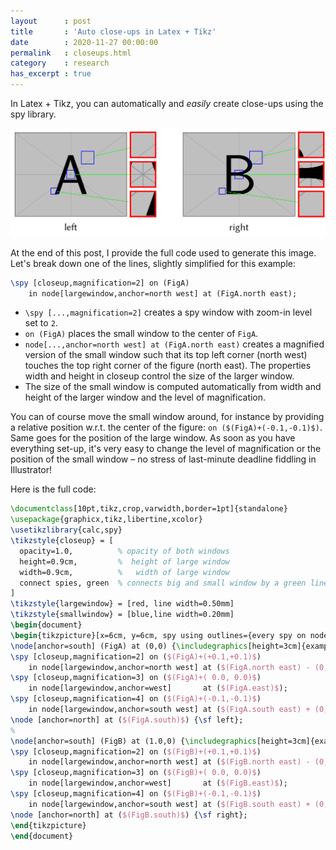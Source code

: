 ```yaml
---
layout      : post
title       : 'Auto close-ups in Latex + Tikz'
date        : 2020-11-27 00:00:00
permalink   : closeups.html
category    : research
has_excerpt : true
---
```


In Latex + Tikz, you can automatically and *easily* create close-ups using the spy library.

![Example of a figure with close-ups generated using Latex and Tikz spy library.](/assets/closeup-example.png)

At the end of this post, I provide the full code used to generate this image. Let's break down one of the lines, slightly simplified for this example:

<!--more-->

```latex
\spy [closeup,magnification=2] on (FigA) 
    in node[largewindow,anchor=north west] at (FigA.north east);
```
- `\spy [...,magnification=2]` creates a spy window with zoom-in level set to `2`.
- `on (FigA)` places the small window to the center of `FigA`.
- `node[...,anchor=north west] at (FigA.north east)` creates a magnified version of the small window such that its top left corner (north west) touches the top right corner of the figure (north east). The properties width and height in closeup control the size of the larger window.
- The size of the small window is computed automatically from width and height of the larger window and the level of magnification.

You can of course move the small window around, for instance by providing a relative position w.r.t. the center of the figure: `on ($(FigA)+(-0.1,-0.1)$)`. Same goes for the position of the large window. As soon as you have everything set-up, it's very easy to change the level of magnification or the position of the small window – no stress of last-minute deadline fiddling in Illustrator!

Here is the full code:

```latex
\documentclass[10pt,tikz,crop,varwidth,border=1pt]{standalone}
\usepackage{graphicx,tikz,libertine,xcolor}
\usetikzlibrary{calc,spy}
\tikzstyle{closeup} = [
  opacity=1.0,          % opacity of both windows
  height=0.9cm,         %  height of large window
  width=0.9cm,          %   width of large window
  connect spies, green  % connects big and small window by a green line
]
\tikzstyle{largewindow} = [red, line width=0.50mm]
\tikzstyle{smallwindow} = [blue,line width=0.20mm]
\begin{document}
\begin{tikzpicture}[x=6cm, y=6cm, spy using outlines={every spy on node/.append style={smallwindow}}]
\node[anchor=south] (FigA) at (0,0) {\includegraphics[height=3cm]{example-image-a}};
\spy [closeup,magnification=2] on ($(FigA)+(+0.1,+0.1)$) 
    in node[largewindow,anchor=north west] at ($(FigA.north east) - (0,0.02)$);
\spy [closeup,magnification=3] on ($(FigA)+( 0.0, 0.0)$) 
    in node[largewindow,anchor=west]       at ($(FigA.east)$);
\spy [closeup,magnification=4] on ($(FigA)+(-0.1,-0.1)$) 
    in node[largewindow,anchor=south west] at ($(FigA.south east) + (0,0.02)$);
\node [anchor=north] at ($(FigA.south)$) {\sf left};
%
\node[anchor=south] (FigB) at (1.0,0) {\includegraphics[height=3cm]{example-image-b}};
\spy [closeup,magnification=2] on ($(FigB)+(+0.1,+0.1)$) 
    in node[largewindow,anchor=north west] at ($(FigB.north east) - (0,0.02)$);
\spy [closeup,magnification=3] on ($(FigB)+( 0.0, 0.0)$) 
    in node[largewindow,anchor=west]       at ($(FigB.east)$);
\spy [closeup,magnification=4] on ($(FigB)+(-0.1,-0.1)$) 
    in node[largewindow,anchor=south west] at ($(FigB.south east) + (0,0.02)$);
\node [anchor=north] at ($(FigB.south)$) {\sf right};
\end{tikzpicture}
\end{document}
```
